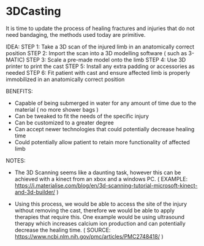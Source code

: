 # 3DCasting
It is time to update the process of healing fractures and injuries that do not need bandaging, the methods used today are primitive.


IDEA: 
  STEP 1: Take a 3D scan of the injured limb in an anatomically correct position
  STEP 2: Import the scan into a 3D modelling software ( such as 3-MATIC)
  STEP 3: Scale a pre-made model onto the limb 
  STEP 4: Use 3D printer to print the cast
  STEP 5: Install any extra padding or accessories as needed
  STEP 6: Fit patient with cast and ensure affected limb is properly immobilized in an anatomically correct position
  
  
 BENEFITS: 
  - Capable of being submerged in water for any amount of time due to the material ( no more shower bags )
  - Can be tweaked to fit the needs of the specific injury 
  - Can be customized to a greater degree
  - Can accept newer technologies that could potentially decrease healing time
  - Could potentially allow patient to retain more functionality of affected limb
  
  
  
 NOTES:
- The 3D Scanning seems like a daunting task, however this can be achieved with a kinect from an xbox and a windows PC.
( EXAMPLE: https://i.materialise.com/blog/en/3d-scanning-tutorial-microsoft-kinect-and-3d-builder/ )

- Using this process, we would be able to access the site of the injury without removing the cast, therefore we would be able to apply 
therapies that require this. One example would be using ultrasound therapy which increases calcium ion production and can potentially
decrease the healing time. ( SOURCE: https://www.ncbi.nlm.nih.gov/pmc/articles/PMC2748418/ )


   
  
